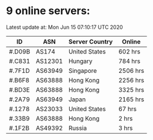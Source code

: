 # 9 online servers:

Latest update at: Mon Jun 15 07:10:17 UTC 2020

| ID | ASN | Server Country | Online |
| -- | --- | -------------- | ------ |
| #.D09B | AS174 | United States | 602 hrs |
| #.C831 | AS12301 | Hungary | 784 hrs |
| #.7F1D | AS63949 | Singapore | 2506 hrs |
| #.B6F8 | AS63888 | Hong Kong | 2256 hrs |
| #.BD3E | AS63888 | Hong Kong | 3325 hrs |
| #.2A79 | AS63949 | Japan | 2165 hrs |
| #.1278 | AS23033 | United States | 67 hrs |
| #.33B9 | AS63888 | Hong Kong | 2 hrs |
| #.1F2B | AS49392 | Russia | 3 hrs |

